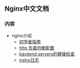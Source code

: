 ## Nginx中文文档

### 内容

* nginx介绍
	* [初学者指南](./初学者指南.md)
	* [http 负载均衡配置](./http的负载均衡配置.md)
	* [backend servers的健康检查](./http健康检查.md)
	* [nginx日志](./nginx日志.md)